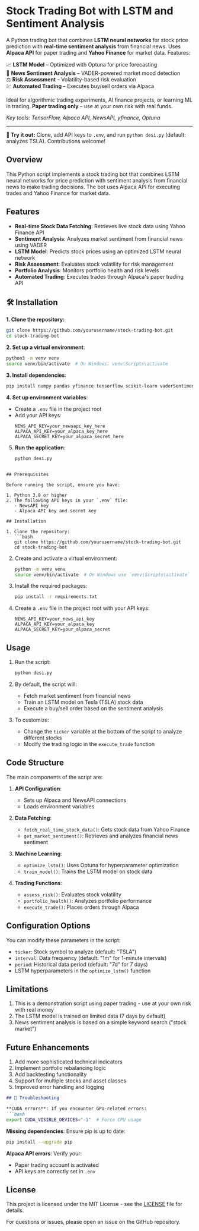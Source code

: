 # Stock Trading Bot with LSTM and Sentiment Analysis

A Python trading bot that combines **LSTM neural networks** for stock price prediction with **real-time sentiment analysis** from financial news. Uses **Alpaca API** for paper trading and **Yahoo Finance** for market data. Features:  

📈 **LSTM Model** – Optimized with Optuna for price forecasting  
📰 **News Sentiment Analysis** – VADER-powered market mood detection  
⚖️ **Risk Assessment** – Volatility-based risk evaluation  
💹 **Automated Trading** – Executes buy/sell orders via Alpaca  

Ideal for algorithmic trading experiments, AI finance projects, or learning ML in trading. **Paper trading only** – use at your own risk with real funds.  

*Key tools: TensorFlow, Alpaca API, NewsAPI, yfinance, Optuna*  

---

**🚀 Try it out:** Clone, add API keys to `.env`, and run `python desi.py` (default: analyzes TSLA). Contributions welcome!

## Overview

This Python script implements a stock trading bot that combines LSTM neural networks for price prediction with sentiment analysis from financial news to make trading decisions. The bot uses Alpaca API for executing trades and Yahoo Finance for market data.

## Features

- **Real-time Stock Data Fetching**: Retrieves live stock data using Yahoo Finance API
- **Sentiment Analysis**: Analyzes market sentiment from financial news using VADER
- **LSTM Model**: Predicts stock prices using an optimized LSTM neural network
- **Risk Assessment**: Evaluates stock volatility for risk management
- **Portfolio Analysis**: Monitors portfolio health and risk levels
- **Automated Trading**: Executes trades through Alpaca's paper trading API

## 🛠 Installation

**1. Clone the repository:**
   ```bash
   git clone https://github.com/yourusername/stock-trading-bot.git
   cd stock-trading-bot
   ```

**2. Set up a virtual environment**:
   ```bash
   python3 -m venv venv
   source venv/bin/activate  # On Windows: venv\Scripts\activate
   ```

**3. Install dependencies**:
   ```bash
   pip install numpy pandas yfinance tensorflow scikit-learn vaderSentiment requests matplotlib seaborn optuna alpaca-trade-api python-dotenv
   ```

**4. Set up environment variables**:
   - Create a `.env` file in the project root
   - Add your API keys:
     ```
     NEWS_API_KEY=your_newsapi_key_here
     ALPACA_API_KEY=your_alpaca_key_here
     ALPACA_SECRET_KEY=your_alpaca_secret_here
     ```

5. **Run the application**:
   ```bash
   python desi.py
   ```
```

## Prerequisites

Before running the script, ensure you have:

1. Python 3.8 or higher
2. The following API keys in your `.env` file:
   - NewsAPI key
   - Alpaca API key and secret key

## Installation

1. Clone the repository:
   ```bash
   git clone https://github.com/yourusername/stock-trading-bot.git
   cd stock-trading-bot
   ```

2. Create and activate a virtual environment:
   ```bash
   python -m venv venv
   source venv/bin/activate  # On Windows use `venv\Scripts\activate`
   ```

3. Install the required packages:
   ```bash
   pip install -r requirements.txt
   ```

4. Create a `.env` file in the project root with your API keys:
   ```
   NEWS_API_KEY=your_news_api_key
   ALPACA_API_KEY=your_alpaca_key
   ALPACA_SECRET_KEY=your_alpaca_secret
   ```

## Usage

1. Run the script:
   ```bash
   python desi.py
   ```

2. By default, the script will:
   - Fetch market sentiment from financial news
   - Train an LSTM model on Tesla (TSLA) stock data
   - Execute a buy/sell order based on the sentiment analysis

3. To customize:
   - Change the `ticker` variable at the bottom of the script to analyze different stocks
   - Modify the trading logic in the `execute_trade` function

## Code Structure

The main components of the script are:

1. **API Configuration**:
   - Sets up Alpaca and NewsAPI connections
   - Loads environment variables

2. **Data Fetching**:
   - `fetch_real_time_stock_data()`: Gets stock data from Yahoo Finance
   - `get_market_sentiment()`: Retrieves and analyzes financial news sentiment

3. **Machine Learning**:
   - `optimize_lstm()`: Uses Optuna for hyperparameter optimization
   - `train_model()`: Trains the LSTM model on stock data

4. **Trading Functions**:
   - `assess_risk()`: Evaluates stock volatility
   - `portfolio_health()`: Analyzes portfolio performance
   - `execute_trade()`: Places orders through Alpaca

## Configuration Options

You can modify these parameters in the script:

- `ticker`: Stock symbol to analyze (default: "TSLA")
- `interval`: Data frequency (default: "1m" for 1-minute intervals)
- `period`: Historical data period (default: "7d" for 7 days)
- LSTM hyperparameters in the `optimize_lstm()` function

## Limitations

1. This is a demonstration script using paper trading - use at your own risk with real money
2. The LSTM model is trained on limited data (7 days by default)
3. News sentiment analysis is based on a simple keyword search ("stock market")

## Future Enhancements

1. Add more sophisticated technical indicators
2. Implement portfolio rebalancing logic
3. Add backtesting functionality
4. Support for multiple stocks and asset classes
5. Improved error handling and logging

```markdown
## 🚨 Troubleshooting

**CUDA errors**: If you encounter GPU-related errors:
```bash
export CUDA_VISIBLE_DEVICES="-1"  # Force CPU usage
```

**Missing dependencies**: Ensure pip is up to date:
```bash
pip install --upgrade pip
```

**Alpaca API errors**: Verify your:
- Paper trading account is activated
- API keys are correctly set in `.env`

## License

This project is licensed under the MIT License - see the [LICENSE](LICENSE) file for details.


For questions or issues, please open an issue on the GitHub repository.
